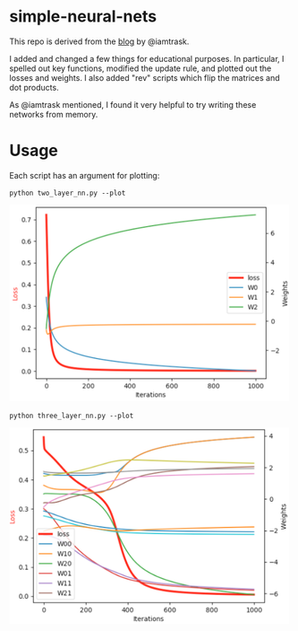 # simple-neural-nets

This repo is derived from the [blog](https://iamtrask.github.io/2015/07/12/basic-python-network/) by @iamtrask.

I added and changed a few things for educational purposes. In particular, I spelled out key functions, modified the update rule, and plotted out the losses and weights. I also added "rev" scripts which flip the matrices and dot products.

As @iamtrask mentioned, I found it very helpful to try writing these networks from memory.

# Usage

Each script has an argument for plotting:

```
python two_layer_nn.py --plot
```
<img src="images/twlnss.png" width="500"/>




```
python three_layer_nn.py --plot
```
<img src="images/thlnss.png" width="500"/>
